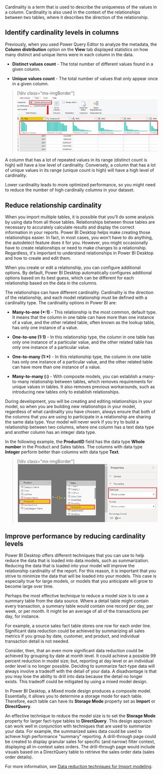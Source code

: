 Cardinality is a term that is used to describe the uniqueness of the values in a column. Cardinality is also used in the context of the relationships between two tables, where it describes the direction of the relationship.

## Identify cardinality levels in columns

Previously, when you used Power Query Editor to analyze the metadata, the **Column distribution** option on the **View** tab displayed statistics on how many distinct and unique items were in each column in the data.

-   **Distinct values count** - The total number of different values found in a given column.

-   **Unique values count** - The total number of values that only appear once in a given column.

> [!div class="mx-imgBorder"]
> [![View column distribution statistics](../media/4-column-distribution-statistics-ssm.png)](../media/4-column-distribution-statistics-ssm.png#lightbox)

A column that has a lot of repeated values in its range (distinct count is high) will have a low level of cardinality. Conversely, a column that has a lot of unique values in its range (unique count is high) will have a high level of cardinality.

Lower cardinality leads to more optimized performance, so you might need to reduce the number of high cardinally columns in your dataset.

## Reduce relationship cardinality

When you import multiple tables, it is possible that you'll do some analysis by using data from all those tables. Relationships between those tables are necessary to accurately calculate results and display the correct information in your reports. Power BI Desktop helps make creating those relationships easier. In fact, in most cases, you won't have to do anything, the autodetect feature does it for you. However, you might occasionally have to create relationships or need to make changes to a relationship. Regardless, it's important to understand relationships in Power BI Desktop and how to create and edit them.

When you create or edit a relationship, you can configure additional options. By default, Power BI Desktop automatically configures additional options based on its best guess, which can be different for each relationship based on the data in the columns.

The relationships can have different cardinality. Cardinality is the direction of the relationship, and each model relationship must be defined with a cardinality type. The cardinality options in Power BI are:

-   **Many-to-one (*:1)** - This relationship is the most common, default type. It means that the column in one table can have more than one instance of a value, and the other related table, often known as the lookup table, has only one instance of a value.

-   **One-to-one (1:1)** - In this relationship type, the column in one table has only one instance of a particular value, and the other related table has only one instance of a particular value.

-   **One-to-many (1:*)** - In this relationship type, the column in one table has only one instance of a particular value, and the other related table can have more than one instance of a value.

-   **Many-to-many (:)** - With composite models, you can establish a many-to-many relationship between tables, which removes requirements for unique values in tables. It also removes previous workarounds, such as introducing new tables only to establish relationships.

During development, you will be creating and editing relationships in your model, so when you are building new relationships in your model, regardless of what cardinality you have chosen, always ensure that both of the columns that you are using to participate in a relationship are sharing the same data type. Your model will never work if you try to build a relationship between two columns, where one column has a text data type and another column has an integer data type.

In the following example, the **ProductID** field has the data type **Whole number** in the Product and Sales tables. The columns with data type **Integer** perform better than columns with data type **Text**.

> [!div class="mx-imgBorder"]
> [![ProductID type whole number](../media/4-product-id-type-whole-number-ssm.png)](../media/4-product-id-type-whole-number-ssm.png#lightbox)

## Improve performance by reducing cardinality levels

Power BI Desktop offers different techniques that you can use to help reduce the data that is loaded into data models, such as summarization. Reducing the data that is loaded into your model will improve the relationship cardinality of the report. For this reason, it is important that you strive to minimize the data that will be loaded into your models. This case is especially true for large models, or models that you anticipate will grow to become large over time.

Perhaps the most effective technique to reduce a model size is to use a summary table from the data source. Where a detail table might contain every transaction, a summary table would contain one record per day, per week, or per month. It might be an average of all of the transactions per day, for instance.

For example, a source sales fact table stores one row for each order line. Significant data reduction could be achieved by summarizing all sales metrics if you group by date, customer, and product, and individual transaction detail is not needed.

Consider, then, that an even more significant data reduction could be achieved by grouping by date at month level. It could achieve a possible 99 percent reduction in model size; but, reporting at day level or an individual order level is no longer possible. Deciding to summarize fact-type data will always involve a tradeoff with the detail of your data. A disadvantage is that you may lose the ability to drill into data because the detail no longer exists. This tradeoff could be mitigated by using a mixed model design.

In Power BI Desktop, a Mixed mode design produces a composite model. Essentially, it allows you to determine a storage mode for each table. Therefore, each table can have its **Storage Mode** property set as **Import** or **DirectQuery**.

An effective technique to reduce the model size is to set the **Storage Mode** property for larger fact-type tables to **DirectQuery**. This design approach can work well in conjunction with techniques that are used to summarize your data. For example, the summarized sales data could be used to achieve high performance "summary" reporting. A drill-through page could be created to display granular sales for specific (and narrow) filter context, displaying all in-context sales orders. The drill-through page would include visuals based on a DirectQuery table to retrieve the sales order data (sales order details).

For more information, see [Data reduction techniques for Import modeling](/power-bi/guidance/import-modeling-data-reduction#group-by-and-summarize/?azure-portal=true).

